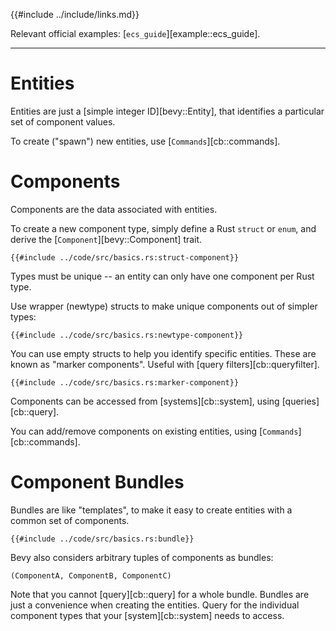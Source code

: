 {{#include ../include/links.md}}

Relevant official examples:
[`ecs_guide`][example::ecs_guide].

---

# Entities

Entities are just a [simple integer ID][bevy::Entity], that identifies a particular set of
component values.

To create ("spawn") new entities, use [`Commands`][cb::commands].

# Components

Components are the data associated with entities.

To create a new component type, simply define a Rust `struct` or `enum`, and
derive the [`Component`][bevy::Component] trait.

```rust,no_run,noplayground
{{#include ../code/src/basics.rs:struct-component}}
```

Types must be unique -- an entity can only have one component per Rust type.

Use wrapper (newtype) structs to make unique components out of simpler types:

```rust,no_run,noplayground
{{#include ../code/src/basics.rs:newtype-component}}
```

You can use empty structs to help you identify specific entities. These are
known as "marker components". Useful with [query filters][cb::queryfilter].

```rust,no_run,noplayground
{{#include ../code/src/basics.rs:marker-component}}
```

Components can be accessed from [systems][cb::system], using [queries][cb::query].

You can add/remove components on existing entities, using [`Commands`][cb::commands].

# Component Bundles

Bundles are like "templates", to make it easy to create entities with a
common set of components.

```rust,no_run,noplayground
{{#include ../code/src/basics.rs:bundle}}
```

Bevy also considers arbitrary tuples of components as bundles:

```
(ComponentA, ComponentB, ComponentC)
```

Note that you cannot [query][cb::query] for a whole bundle. Bundles are just a
convenience when creating the entities. Query for the individual component types
that your [system][cb::system] needs to access.
